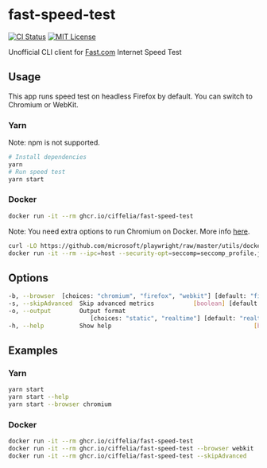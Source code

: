 # fast-speed-test

[![CI Status](https://github.com/ciffelia/fast-speed-test/workflows/CI/badge.svg?branch=master)](https://github.com/ciffelia/fast-speed-test/actions?query=workflow%3ACI+branch%3Amaster)
[![MIT License](https://img.shields.io/badge/license-MIT-blue.svg?style=flat)](LICENSE)

Unofficial CLI client for [Fast.com](https://fast.com/) Internet Speed Test

## Usage

This app runs speed test on headless Firefox by default. You can switch to Chromium or WebKit.

### Yarn

Note: npm is not supported.

```bash
# Install dependencies
yarn
# Run speed test
yarn start
```

### Docker

```bash
docker run -it --rm ghcr.io/ciffelia/fast-speed-test
```

Note: You need extra options to run Chromium on Docker. More info [here](https://playwright.dev/docs/docker#crawling-and-scraping).

```bash
curl -LO https://github.com/microsoft/playwright/raw/master/utils/docker/seccomp_profile.json
docker run -it --rm --ipc=host --security-opt=seccomp=seccomp_profile.json ghcr.io/ciffelia/fast-speed-test --browser chromium
```

## Options

```bash
-b, --browser  [choices: "chromium", "firefox", "webkit"] [default: "firefox"]
-s, --skipAdvanced  Skip advanced metrics           [boolean] [default: false]
-o, --output        Output format
                       [choices: "static", "realtime"] [default: "realtime"]
-h, --help          Show help                                        [boolean]
```

## Examples

### Yarn

```bash
yarn start
yarn start --help
yarn start --browser chromium
```

### Docker

```bash
docker run -it --rm ghcr.io/ciffelia/fast-speed-test
docker run -it --rm ghcr.io/ciffelia/fast-speed-test --browser webkit
docker run -it --rm ghcr.io/ciffelia/fast-speed-test --skipAdvanced
```
